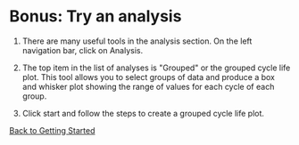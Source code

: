 # Bonus: Try an analysis

1. There are many useful tools in the analysis section. On the left navigation bar, click on Analysis.

2. The top item in the list of analyses is "Grouped" or the grouped cycle life plot. This tool allows you to select groups of data and produce a box and whisker plot showing the range of values for each cycle of each group.

3. Click start and follow the steps to create a grouped cycle life plot.

[Back to Getting Started](gettingstarted.md)